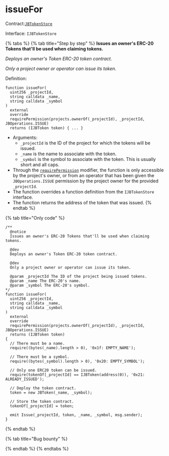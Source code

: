 # issueFor

Contract:[`JBTokenStore`](../)​‌

Interface: `IJBTokenStore`

{% tabs %}
{% tab title="Step by step" %}
**Issues an owner's ERC-20 Tokens that'll be used when claiming tokens.**

_Deploys an owner's Token ERC-20 token contract._

_Only a project owner or operator can issue its token._

Definition:

```solidity
function issueFor(
  uint256 _projectId,
  string calldata _name,
  string calldata _symbol
)
  external
  override
  requirePermission(projects.ownerOf(_projectId), _projectId, JBOperations.ISSUE)
  returns (IJBToken token) { ... }
```

* Arguments:
  * `_projectId` is the ID of the project for which the tokens will be issued.
  * `_name` is the name to associate with the token.
  * `_symbol` is the symbol to associate with the token. This is usually short and all caps.
* Through the [`requirePermission`](../../jboperatable/modifiers/requirepermission.md) modifier, the function is only accessible by the project's owner, or from an operator that has been given the `JBOperations.ISSUE` permission by the project owner for the provided `_projectId`.
* The function overrides a function definition from the `IJBTokenStore` interface.
* The function returns the address of the token that was issued.
{% endtab %}

{% tab title="Only code" %}
```solidity
/**
  @notice 
  Issues an owner's ERC-20 Tokens that'll be used when claiming tokens.

  @dev 
  Deploys an owner's Token ERC-20 token contract.
  
  @dev
  Only a project owner or operator can issue its token.

  @param _projectId The ID of the project being issued tokens.
  @param _name The ERC-20's name.
  @param _symbol The ERC-20's symbol.
*/
function issueFor(
  uint256 _projectId,
  string calldata _name,
  string calldata _symbol
)
  external
  override
  requirePermission(projects.ownerOf(_projectId), _projectId, JBOperations.ISSUE)
  returns (IJBToken token)
{
  // There must be a name.
  require((bytes(_name).length > 0), '0x1f: EMPTY_NAME');

  // There must be a symbol.
  require((bytes(_symbol).length > 0), '0x20: EMPTY_SYMBOL');

  // Only one ERC20 token can be issued.
  require(tokenOf[_projectId] == IJBToken(address(0)), '0x21: ALREADY_ISSUED');

  // Deploy the token contract.
  token = new JBToken(_name, _symbol);

  // Store the token contract.
  tokenOf[_projectId] = token;

  emit Issue(_projectId, token, _name, _symbol, msg.sender);
}
```
{% endtab %}

{% tab title="Bug bounty" %}

{% endtab %}
{% endtabs %}

